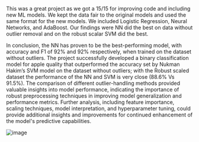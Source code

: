This was a great project as we got a 15/15 for improving code and including new ML models. We kept the data fair to the original models and used the same format for the new models. We included Logistic Regression, Neural Networks, and AdaBoost. Our findings were NN did the best on data without outlier removal and on the robust scalar SVM did the best. 

In conclusion, the NN has proven to be the best-performing model, with accuracy and F1 of 92% and 92% respectively, when trained on the dataset without outliers. The project successfully developed a binary classification model for apple quality that outperformed the accuracy set by Nukman Hakim’s SVM model on the dataset without outliers; with the Robust scaled dataset the performance of the NN and SVM is very close (88.6% Vs 91.5%). The comparison of different outlier-handling methods provided valuable insights into model performance, indicating the importance of robust preprocessing techniques in improving model generalization and performance metrics. Further analysis, including feature importance, scaling techniques, model interpretation, and hyperparameter tuning, could provide additional insights and improvements for continued enhancement of the model's predictive capabilities.


![image](https://github.com/Kerims23/MLAppleProject/assets/55418044/16185e92-446a-45f4-a606-cacd7b273e7e)
